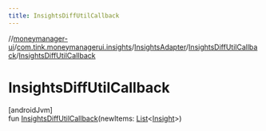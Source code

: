 ```yaml
---
title: InsightsDiffUtilCallback
---
```

//[moneymanager-ui](../../../../index.html)/[com.tink.moneymanagerui.insights](../../index.html)/[InsightsAdapter](../index.html)/[InsightsDiffUtilCallback](index.html)/[InsightsDiffUtilCallback](-insights-diff-util-callback.html)



# InsightsDiffUtilCallback



[androidJvm]\
fun [InsightsDiffUtilCallback](-insights-diff-util-callback.html)(newItems: [List](https://kotlinlang.org/api/latest/jvm/stdlib/kotlin.collections/-list/index.html)&lt;[Insight](../../../com.tink.model.insights/-insight/index.html)&gt;)




